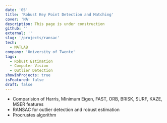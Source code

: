 ```yaml
---
date: '05'
title: 'Robust Key Point Detection and Matching'
cover: 'NA'
description: This page is under construction
github: ''
external: ''
slug: '/projects/ransac'
tech:
  - MATLAB
company: 'University of Twente'
tags:
  - Robust Estimation
  - Computer Vision
  - Outlier Detection
showInProjects: true
isFeatured: false
draft: false
---
```


- Comparision of Harris, Minimum Eigen, FAST, ORB, BRISK, SURF, KAZE, MSER features
- RANSAC for outlier detection and robust estimation
- Procrustes algorithm
